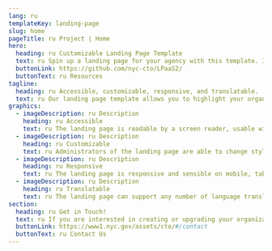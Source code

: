 ```yaml
---
lang: ru
templateKey: landing-page
slug: home
pageTitle: ru Project | Home
hero:
  heading: ru Customizable Landing Page Template 
  text: ru Spin up a landing page for your agency with this template. It includes all of the resources that you need to have a secure, appealing, and sustainable landing page.
  buttonLink: https://github.com/nyc-cto/LPaaS2/
  buttonText: ru Resources
tagline:
  heading: ru Accessible, customizable, responsive, and translatable.
  text: ru Our landing page template allows you to highlight your organization or agency by making it convenient to spin up a landing page of your own. Agencies can edit the template to include useful content and customize it to highlight your work. The landing page template has key accessibility features, including readability by a screen reader, and the content can be translated into different languages. The page is also responsive on mobile, tablet, and desktop platforms.
graphics:
  - imageDescription: ru Description
    heading: ru Accessible
    text: ru The landing page is readable by a screen reader, usable with a keyboard, and has been tested for several additional accessibility features.
  - imageDescription: ru Description
    heading: ru Customizable
    text: ru Administrators of the landing page are able to change styling and theming features on the page, as well as edit any necessary content.
  - imageDescription: ru Description
    heading: ru Responsive
    text: ru The landing page is responsive and sensible on mobile, tablet, and desktop platforms. 
  - imageDescription: ru Description
    heading: ru Translatable
    text: ru The landing page can support any number of language translations, including right-to-left languages. 
section:
  heading: ru Get in Touch!
  text: ru If you are interested in creating or upgrading your organization’s landing page, this landing page template is a great start. For information on how to get started, feel free to contact us.
  buttonLink: https://www1.nyc.gov/assets/cto/#/contact
  buttonText: ru Contact Us
---
```

